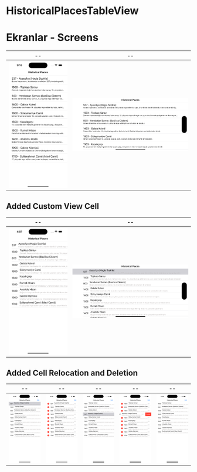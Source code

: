 # HistoricalPlacesTableView
# Ekranlar - Screens
| -- | -- |
|---------|---------|
| <img src="https://github.com/kadiirhocaoglu/HistoricalPlacesTableView/blob/main/forReadme/Simulator%20Screenshot%20-%20iPhone%2014%20Pro%20-%202023-08-15%20at%2021.18.16.png" width="300"> | <img src="https://github.com/kadiirhocaoglu/HistoricalPlacesTableView/blob/main/forReadme/Simulator%20Screenshot%20-%20iPhone%2014%20Pro%20-%202023-08-15%20at%2021.18.21.png" width="600"> |

## Added Custom View Cell
| -- | -- |
|---------|---------|
| <img src="https://github.com/kadiirhocaoglu/HistoricalPlacesTableView/blob/main/forReadme/changeCustomCell2.png" width="300"> | <img src="https://github.com/kadiirhocaoglu/HistoricalPlacesTableView/blob/main/forReadme/changeCustomCell.png" width="600"> |

## Added Cell Relocation and Deletion
| -- | -- | -- | -- | -- |
|---------|---------|---------|---------|---------|
| <img src="https://github.com/kadiirhocaoglu/HistoricalPlacesTableView/blob/main/forReadme/fr1.png" width="200"> | <img src="https://github.com/kadiirhocaoglu/HistoricalPlacesTableView/blob/main/forReadme/tw2.png" width="200"> | <img src="https://github.com/kadiirhocaoglu/HistoricalPlacesTableView/blob/main/forReadme/th3.png" width="200"> | <img src="https://github.com/kadiirhocaoglu/HistoricalPlacesTableView/blob/main/forReadme/fr4.png" width="200"> | <img src="https://github.com/kadiirhocaoglu/HistoricalPlacesTableView/blob/main/forReadme/last.png" width="200"> | 
